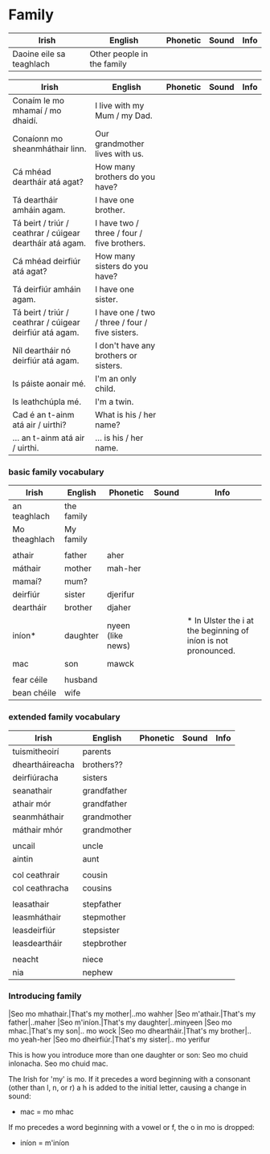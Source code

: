 # Family

|Irish|English|Phonetic|Sound|Info|
|------|-------|--------|-----|----|
|Daoine eile sa teaghlach|Other people in the family


|Irish|English|Phonetic|Sound|Info|
|------|-------|--------|-----|----|
|Conaím le mo mhamaí / mo dhaidí.|I live with my Mum / my Dad.
|Conaíonn mo sheanmháthair linn.|Our grandmother lives with us.
|Cá mhéad deartháir atá agat?|How many brothers do you have?
|Tá deartháir amháin agam.|I have one brother.
|Tá beirt / triúr / ceathrar / cúigear deartháir atá agam.|I have two / three / four / five brothers.
|Cá mhéad deirfiúr atá agat?|How many sisters do you have?
|Tá deirfiúr amháin agam.|I have one sister.
|Tá beirt / triúr / ceathrar / cúigear deirfiúr atá agam.|I have one / two / three / four / five sisters.
|Níl deartháir nó deirfiúr atá agam.|I don't have any brothers or sisters.
|Is páiste aonair mé.|I'm an only child.
|Is leathchúpla mé.|I'm a twin.
|Cad é an t-ainm atá air / uirthi?|What is his / her name?
|… an t-ainm atá air / uirthi.|… is his / her name.

### basic family vocabulary

|Irish|English|Phonetic|Sound|Info|
|------|-------|--------|-----|----|
|an teaghlach|the family
|Mo theaghlach| My family
||
|athair|father|aher
|máthair|mother|mah-her
|mamaí?|mum?
|deirfiúr|sister|djerifur
|deartháir|brother|djaher
|iníon* |daughter|nyeen (like news)||* In Ulster the i at the beginning of iníon is not pronounced.
|mac |son|mawck
||
|fear céile	|husband
|bean chéile|wife

### extended family vocabulary
|Irish|English|Phonetic|Sound|Info|
|------|-------|--------|-----|----|
|tuismitheoirí	|parents
|dheartháireacha|brothers??
|deirfiúracha |sisters
|seanathair|grandfather
|athair mór	|grandfather
|seanmháthair|grandmother
|máthair mhór|grandmother
||
|uncail|uncle
|aintin|aunt
||
|col ceathrair|cousin
|col ceathracha	|cousins
||
|leasathair|stepfather
|leasmháthair|stepmother
|leasdeirfiúr|stepsister
|leasdeartháir|stepbrother
||
|neacht|niece
|nia|nephew


### Introducing family

|Seo mo mhathair.|That's my mother|..mo wahher
|Seo m'athair.|That's my father|..maher
|Seo m'iníon.|That's my daughter|..minyeen
|Seo mo mhac.|That's my son|.. mo wock
|Seo mo dheartháir.|That's my brother|.. mo yeah-her
|Seo mo dheirfiúr.|That's my sister|.. mo yerifur

This is how you introduce more than one daughter or son:
Seo mo chuid inlonacha.
Seo mo chuid mac.

The Irish for 'my' is mo. If it precedes a word beginning with a consonant (other than l, n, or r) a h is added to the initial letter, causing a change in sound:

* mac = mo mhac

If mo precedes a word beginning with a vowel or f, the o in mo is dropped:

* iníon = m'iníon